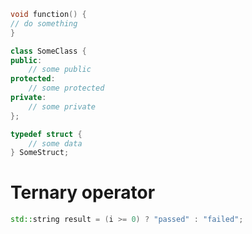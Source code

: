 
```cpp
void function() {
// do something
}
```

```cpp
class SomeClass {
public:
	// some public
protected:
	// some protected
private:
	// some private
};
```

```cpp
typedef struct {
	// some data
} SomeStruct;
```

# Ternary operator

```cpp
std::string result = (i >= 0) ? "passed" : "failed";
```

